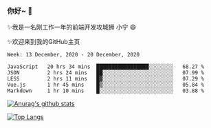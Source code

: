 ### 你好~  👋

✨我是一名刚工作一年的前端开发攻城狮 小宁 😄

✨欢迎来到我的GitHub主页
<!--
**7148505/7148505** is a ✨ _special_ ✨ repository because its `README.md` (this file) appears on your GitHub profile.

Here are some ideas to get you started:

- 🔭 I’m currently working on ...
- 🌱 I’m currently learning ...
- 👯 I’m looking to collaborate on ...
- 🤔 I’m looking for help with ...
- 💬 Ask me about ...
- 📫 How to reach me: ...
- 😄 Pronouns: ...
- ⚡ Fun fact: ...
-->

<!--START_SECTION:waka-->
```text
Week: 13 December, 2020 - 20 December, 2020

JavaScript   20 hrs 34 mins  █████████████████░░░░░░░░   68.27 % 
JSON         2 hrs 24 mins   ██░░░░░░░░░░░░░░░░░░░░░░░   07.99 % 
LESS         2 hrs 11 mins   █▓░░░░░░░░░░░░░░░░░░░░░░░   07.29 % 
Vue.js       1 hr 45 mins    █▒░░░░░░░░░░░░░░░░░░░░░░░   05.84 % 
Markdown     1 hr 10 mins    █░░░░░░░░░░░░░░░░░░░░░░░░   03.88 % 
```
<!--END_SECTION:waka-->

[![Anurag's github stats](https://github-readme-stats.vercel.app/api?username=ZhangNing-debug)](https://github.com/anuraghazra/github-readme-stats)

[![Top Langs](https://github-readme-stats.vercel.app/api/top-langs/?username=ZhangNing-debug&layout=compact)](https://github.com/anuraghazra/github-readme-stats)
